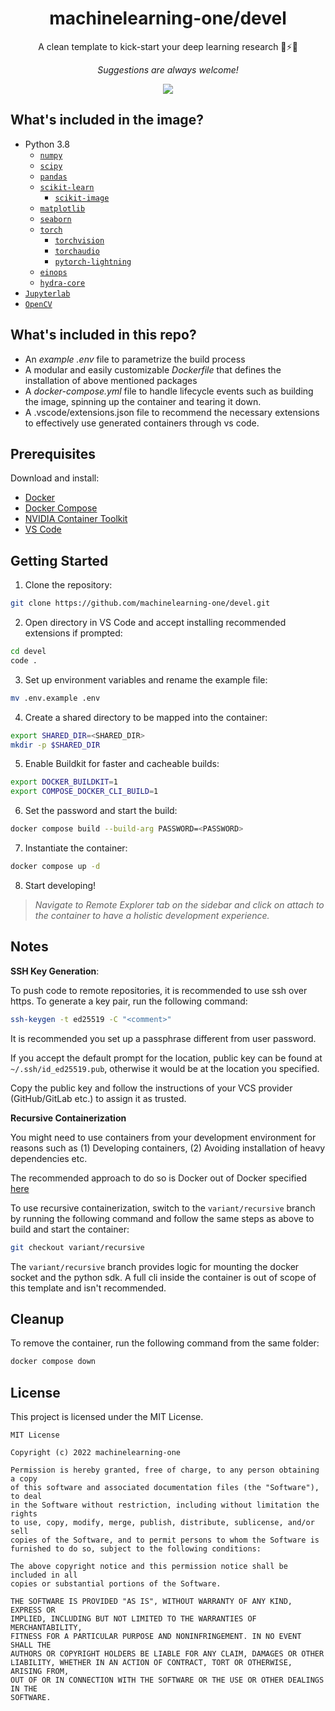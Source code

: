 <div align="center">

# machinelearning-one/devel

A clean template to kick-start your deep learning research 🚀⚡🔥<br>

_Suggestions are always welcome!_

![](https://resources.machinelearning.one/devel.png)

</div>

## What's included in the image?

- Python 3.8
    - [`numpy`](https://numpy.org)
    - [`scipy`](https://www.scipy.org)
    - [`pandas`](https://pandas.pydata.org)
    - [`scikit-learn`](https://scikit-learn.org)
        - [`scikit-image`](https://scikit-image.org)
    - [`matplotlib`](https://matplotlib.org)
    - [`seaborn`](https://seaborn.pydata.org)
    - [`torch`](https://pytorch.org)
        - [`torchvision`](https://pytorch.org/vision)
        - [`torchaudio`](https://pytorch.org/audio)
        - [`pytorch-lightning`](https://www.pytorchlightning.ai)
    - [`einops`](https://einops.rocks)
    - [`hydra-core`](https://hydra.cc)
- [`Jupyterlab`](https://jupyter.org)
- [`OpenCV`](https://opencv.org)

## What's included in this repo?

- An _example .env_ file to parametrize the build process
- A modular and easily customizable _Dockerfile_ that defines the installation of above mentioned packages
- A _docker-compose.yml_ file to handle lifecycle events such as building the image, spinning up the container and tearing it down.
- A .vscode/extensions.json file to recommend the necessary extensions to effectively use generated containers through vs code.

## Prerequisites

Download and install:

- [Docker](https://www.digitalocean.com/community/tutorials/how-to-install-and-use-docker-on-ubuntu-20-04) 
- [Docker Compose](https://www.digitalocean.com/community/tutorials/how-to-install-and-use-docker-compose-on-ubuntu-20-04)
- [NVIDIA Container Toolkit](https://docs.nvidia.com/datacenter/cloud-native/container-toolkit/install-guide.html#docker)
- [VS Code](https://code.visualstudio.com/)

## Getting Started

1. Clone the repository:

```sh
git clone https://github.com/machinelearning-one/devel.git
```

2. Open directory in VS Code and accept installing recommended extensions if prompted:
   
```sh
cd devel
code .
```

3. Set up environment variables and rename the example file:

```sh
mv .env.example .env
```
4. Create a shared directory to be mapped into the container:

```sh
export SHARED_DIR=<SHARED_DIR>
mkdir -p $SHARED_DIR
```

5. Enable Buildkit for faster and cacheable builds:
```sh
export DOCKER_BUILDKIT=1
export COMPOSE_DOCKER_CLI_BUILD=1
```

6. Set the password and start the build:

```sh
docker compose build --build-arg PASSWORD=<PASSWORD>
```

7. Instantiate the container:
```sh
docker compose up -d
```

8. Start developing!

> _Navigate to Remote Explorer tab on the sidebar and click on attach to the container to have a holistic development experience._

## Notes

**SSH Key Generation**: 

To push code to remote repositories, it is recommended to use ssh over https. To generate a key pair, run the following command:

```sh
ssh-keygen -t ed25519 -C "<comment>"
```
It is recommended you set up a passphrase different from user password.

If you accept the default prompt for the location, public key can be found at `~/.ssh/id_ed25519.pub`, otherwise it would be at the location you specified.

Copy the public key and follow the instructions of your VCS provider (GitHub/GitLab etc.) to assign it as trusted.

**Recursive Containerization**

You might need to use containers from your development environment for reasons such as (1) Developing containers, (2) Avoiding installation of heavy dependencies etc. 

The recommended approach to do so is Docker out of Docker specified [here](https://jpetazzo.github.io/2015/09/03/do-not-use-docker-in-docker-for-ci/)

To use recursive containerization, switch to the `variant/recursive` branch by running the following command and follow the same steps as above to build and start the container:

```sh
git checkout variant/recursive
```

The `variant/recursive` branch provides logic for mounting the docker socket and the python sdk. A full cli inside the container is out of scope of this template and isn't recommended.

## Cleanup

To remove the container, run the following command from the same folder:

```sh
docker compose down
```

## License

This project is licensed under the MIT License.

```
MIT License

Copyright (c) 2022 machinelearning-one

Permission is hereby granted, free of charge, to any person obtaining a copy
of this software and associated documentation files (the "Software"), to deal
in the Software without restriction, including without limitation the rights
to use, copy, modify, merge, publish, distribute, sublicense, and/or sell
copies of the Software, and to permit persons to whom the Software is
furnished to do so, subject to the following conditions:

The above copyright notice and this permission notice shall be included in all
copies or substantial portions of the Software.

THE SOFTWARE IS PROVIDED "AS IS", WITHOUT WARRANTY OF ANY KIND, EXPRESS OR
IMPLIED, INCLUDING BUT NOT LIMITED TO THE WARRANTIES OF MERCHANTABILITY,
FITNESS FOR A PARTICULAR PURPOSE AND NONINFRINGEMENT. IN NO EVENT SHALL THE
AUTHORS OR COPYRIGHT HOLDERS BE LIABLE FOR ANY CLAIM, DAMAGES OR OTHER
LIABILITY, WHETHER IN AN ACTION OF CONTRACT, TORT OR OTHERWISE, ARISING FROM,
OUT OF OR IN CONNECTION WITH THE SOFTWARE OR THE USE OR OTHER DEALINGS IN THE
SOFTWARE.
```